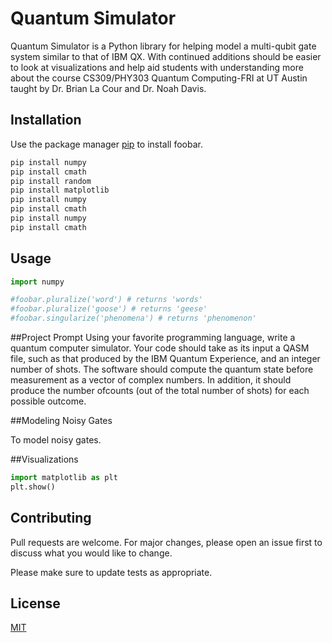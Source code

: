 # Quantum Simulator
 
Quantum Simulator is a Python library for helping model a multi-qubit gate system similar to that of IBM QX. 
With continued additions should be easier to look at visualizations and help aid students with understanding more about
the course CS309/PHY303 Quantum Computing-FRI at UT Austin taught by Dr. Brian La Cour and Dr. Noah Davis. 

## Installation

Use the package manager [pip](https://pip.pypa.io/en/stable/) to install foobar.

```bash
pip install numpy
pip install cmath
pip install random
pip install matplotlib
pip install numpy
pip install cmath
pip install numpy
pip install cmath
```

## Usage

```python
import numpy

#foobar.pluralize('word') # returns 'words'
#foobar.pluralize('goose') # returns 'geese'
#foobar.singularize('phenomena') # returns 'phenomenon'
```


##Project Prompt
Using  your  favorite  programming  language,  write  a  quantum computer  simulator. 
Your  code  should  take  as  its  input  a  QASM  file,  such as that produced by the IBM Quantum Experience, and an integer number of shots. The software should compute the quantum state before measurement as a  vector  of  complex  numbers.   In  addition,  it  should  produce  the  number  ofcounts (out of the total number of shots) for each possible outcome.



##Modeling Noisy Gates

To model noisy gates. 

##Visualizations
```python
import matplotlib as plt
plt.show()
```


## Contributing
Pull requests are welcome. For major changes, please open an issue first to discuss what you would like to change.

Please make sure to update tests as appropriate.

## License
[MIT](https://choosealicense.com/licenses/mit/)